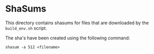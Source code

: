 ShaSums
=======

This directory contains shasums for files that are downloaded by the `build_env.sh` script.

The sha's have been created using the following command:


```
shasum -a 512 <filename>
```

